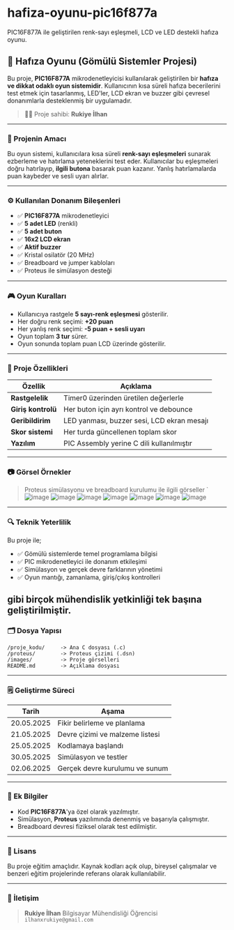 # hafiza-oyunu-pic16f877a
PIC16F877A ile geliştirilen renk-sayı eşleşmeli, LCD ve LED destekli hafıza oyunu.
## 🧠 Hafıza Oyunu (Gömülü Sistemler Projesi)

Bu proje, **PIC16F877A** mikrodenetleyicisi kullanılarak geliştirilen bir **hafıza ve dikkat odaklı oyun sistemidir**. Kullanıcının kısa süreli hafıza becerilerini test etmek için tasarlanmış, LED'ler, LCD ekran ve buzzer gibi çevresel donanımlarla desteklenmiş bir uygulamadır.

> 🧑‍💻 Proje sahibi: **Rukiye İlhan**

---

### 🎯 Projenin Amacı

Bu oyun sistemi, kullanıcılara kısa süreli **renk-sayı eşleşmeleri** sunarak ezberleme ve hatırlama yeteneklerini test eder. Kullanıcılar bu eşleşmeleri doğru hatırlayıp, **ilgili butona** basarak puan kazanır. Yanlış hatırlamalarda puan kaybeder ve sesli uyarı alırlar.

---

### ⚙️ Kullanılan Donanım Bileşenleri

* ✅ **PIC16F877A** mikrodenetleyici
* ✅ **5 adet LED** (renkli)
* ✅ **5 adet buton**
* ✅ **16x2 LCD ekran**
* ✅ **Aktif buzzer**
* ✅ Kristal osilatör (20 MHz)
* ✅ Breadboard ve jumper kabloları
* ✅ Proteus ile simülasyon desteği

---

### 🎮 Oyun Kuralları

* Kullanıcıya rastgele **5 sayı-renk eşleşmesi** gösterilir.
* Her doğru renk seçimi: **+20 puan**
* Her yanlış renk seçimi: **-5 puan + sesli uyarı**
* Oyun toplam **3 tur** sürer.
* Oyun sonunda toplam puan LCD üzerinde gösterilir.

---

### 🧠 Proje Özellikleri

| Özellik            | Açıklama                                   |
| ------------------ | ------------------------------------------ |
| **Rastgelelik**    | Timer0 üzerinden üretilen değerlerle       |
| **Giriş kontrolü** | Her buton için ayrı kontrol ve debounce    |
| **Geribildirim**   | LED yanması, buzzer sesi, LCD ekran mesajı |
| **Skor sistemi**   | Her turda güncellenen toplam skor          |
| **Yazılım**        | PIC Assembly yerine C dili kullanılmıştır  |

---

### 📷 Görsel Örnekler

> Proteus simülasyonu ve breadboard kurulumu ile ilgili görseller `
> ![image](https://github.com/user-attachments/assets/83ee8659-3672-4a69-861e-8bdc30ce322e)
![image](https://github.com/user-attachments/assets/f5070d3f-fd4c-467a-9041-84223e479caf)
![image](https://github.com/user-attachments/assets/0629dfed-7d7a-43f5-a694-e9b52bb5061e)
![image](https://github.com/user-attachments/assets/0dbd34a3-32a8-4e63-9c07-ce122548bee5)
![image](https://github.com/user-attachments/assets/2f3671e6-f9ba-4cfc-abd3-022feab86d35)
![image](https://github.com/user-attachments/assets/cc700b66-e9b6-4483-915e-cf75efc601ea)
![image](https://github.com/user-attachments/assets/0e2e7b82-6cf0-4e68-b1b8-1f49a9f118df)


---

### 🔍 Teknik Yeterlilik

Bu proje ile;

* ✅ Gömülü sistemlerde temel programlama bilgisi
* ✅ PIC mikrodenetleyici ile donanım etkileşimi
* ✅ Simülasyon ve gerçek devre farklarının yönetimi
* ✅ Oyun mantığı, zamanlama, giriş/çıkış kontrolleri

gibi birçok mühendislik yetkinliği tek başına geliştirilmiştir.
---

### 🗂️ Dosya Yapısı

```plaintext
/proje_kodu/     -> Ana C dosyası (.c)
/proteus/        -> Proteus çizimi (.dsn)
/images/         -> Proje görselleri
README.md        -> Açıklama dosyası
```

---

### 🗒️ Geliştirme Süreci

| Tarih      | Aşama                           |
| ---------- | ------------------------------- |
| 20.05.2025 | Fikir belirleme ve planlama     |
| 21.05.2025 | Devre çizimi ve malzeme listesi |
| 25.05.2025 | Kodlamaya başlandı              |
| 30.05.2025 | Simülasyon ve testler           |
| 02.06.2025 | Gerçek devre kurulumu ve sunum  |

---

### 📌 Ek Bilgiler

* Kod **PIC16F877A**'ya özel olarak yazılmıştır.
* Simülasyon, **Proteus** yazılımında denenmiş ve başarıyla çalışmıştır.
* Breadboard devresi fiziksel olarak test edilmiştir.

---

### 🤝 Lisans

Bu proje eğitim amaçlıdır. Kaynak kodları açık olup, bireysel çalışmalar ve benzeri eğitim projelerinde referans olarak kullanılabilir.

---

### 📮 İletişim

> **Rukiye İlhan**
> Bilgisayar Mühendisliği Öğrencisi
> `ilhanxrukiye@gmail.com`
